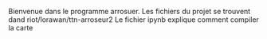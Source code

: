 Bienvenue dans le programme arrosuer. 
Les fichiers du projet se trouvent dand riot/lorawan/ttn-arroseur2
Le fichier ipynb explique comment compiler la carte
